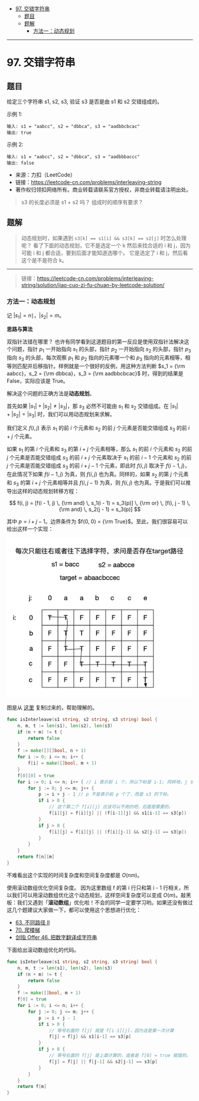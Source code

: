 - [97. 交错字符串](#97-交错字符串)
  - [题目](#题目)
  - [题解](#题解)
    - [方法一：动态规划](#方法一动态规划)

------------------------------

# 97. 交错字符串

## 题目

给定三个字符串 s1, s2, s3, 验证 s3 是否是由 s1 和 s2 交错组成的。

示例 1:

```
输入: s1 = "aabcc", s2 = "dbbca", s3 = "aadbbcbcac"
输出: true
```

示例 2:

```
输入: s1 = "aabcc", s2 = "dbbca", s3 = "aadbbbaccc"
输出: false
```

- 来源：力扣（LeetCode）
- 链接：https://leetcode-cn.com/problems/interleaving-string
- 著作权归领扣网络所有。商业转载请联系官方授权，非商业转载请注明出处。

> s3 的长度必须是 s1 + s2 吗？
> 组成时的顺序有要求？


## 题解

> 动态规划时，如果遇到 `s3[k] == s1[i] && s3[k] == s2[j]` 时怎么处理呢？
> 看了下面的动态规划，它不是选定一个 k 然后来找合适的 i 和 j，因为可能 i 和 j 都合适，要到后面才能知道选哪个。
> 它是选定了 i 和 j，然后看这个是不是符合 k。

--------------------

> 链接：https://leetcode-cn.com/problems/interleaving-string/solution/jiao-cuo-zi-fu-chuan-by-leetcode-solution/

### 方法一：动态规划

记 $|s_1| = n$∣，$|s_2| = m$。

**思路与算法**

双指针法错在哪里？ 也许有同学看到这道题目的第一反应是使用双指针法解决这个问题，指针 $p_1$ 一开始指向 $s_1$ 的头部，指针 $p_2$ 一开始指向 $s_2$ 的头部，指针 $p_3$ ​指向 $s_3$​ 的头部，每次观察 $p_1$​ 和 $p_2$ 指向的元素哪一个和 $p_3$ 指向的元素相等，相等则匹配并后移指针。样例就是一个很好的反例，用这种方法判断 $s_1 = {\rm aabcc}，s_2 = {\rm dbbca}，s_3 = {\rm aadbbcbcac}$ 时，得到的结果是 False，实际应该是 True。

解决这个问题的正确方法是**动态规划**。 

首先如果 $|s_1| + |s_2| \neq |s_3|$，那 $s_3$ 必然不可能由 $s_1$ 和 $s_2$ 交错组成。在 $|s_1| + |s_2| = |s_3|$ 时，我们可以用动态规划来求解。

我们定义 $f(i, j)$ 表示 $s_1$ 的前 $i$ 个元素和 $s_2$ 的前 $j$ 个元素是否能交错组成 $s_3$ 的前 $i + j$ 个元素。

如果 $s_1$ 的第 $i$ 个元素和 $s_3$ 的第 $i + j$ 个元素相等，那么 $s_1$ 的前 $i$ 个元素和 $s_2$ 的前 $j$ 个元素是否能交错组成 $s_3$ 的前 $i + j$ 个元素取决于 $s_1$ 的前 $i - 1$ 个元素和 $s_2$ 的前 $j$ 个元素是否能交错组成 $s_3$ 的前 $i + j - 1$ 个元素，即此时 $f(i, j)$ 取决于 $f(i - 1, j)$，在此情况下如果 $f(i - 1, j)$ 为真，则 $f(i, j)$ 也为真。同样的，如果 $s_2$ 的第 $j$ 个元素和 $s_3$ 的第 $i + j$ 个元素相等并且 $f(i, j - 1)$ 为真，则 $f(i, j)$ 也为真。于是我们可以推导出这样的动态规划转移方程：

$$
f(i, j) = [f(i - 1, j) \, {\rm and} \, s_1(i - 1) = s_3(p)] \, {\rm or} \, [f(i, j - 1) \, {\rm and} \, s_2(j - 1) = s_3(p)]
$$

其中 $p = i + j - 1$。边界条件为 $f(0, 0) = {\rm True}$。至此，我们很容易可以给出这样一个实现：

![](assets/no_0097_interleaving_string1.png)

图是从 [这里](https://leetcode-cn.com/problems/interleaving-string/solution/lei-si-lu-jing-wen-ti-zhao-zhun-zhuang-tai-fang-ch/) 复制过来的，帮助理解的。

```go
func isInterleave(s1 string, s2 string, s3 string) bool {
    n, m, t := len(s1), len(s2), len(s3)
    if (n + m) != t {
        return false
    }
    f := make([][]bool, n + 1)
    for i := 0; i <= n; i++ {
        f[i] = make([]bool, m + 1)
    }
    f[0][0] = true
    for i := 0; i <= n; i++ { // i 表示前 i 个，所以下标是 i-1; 同样地，j 也是表示前 j 个。
        for j := 0; j <= m; j++ {
            p := i + j - 1 // p 不是表示前 p 个了，而是 s3 的下标。
            if i > 0 {
                // 这个第二个 f[i][j] 应该可以不用的吧，后面是需要的。
                f[i][j] = f[i][j] || (f[i-1][j] && s1[i-1] == s3[p])
            }
            if j > 0 {
                f[i][j] = f[i][j] || (f[i][j-1] && s2[j-1] == s3[p])
            }
        }
    }
    return f[n][m]
}
```

不难看出这个实现的时间复杂度和空间复杂度都是 $O(nm)$。

使用滚动数组优化空间复杂度。 因为这里数组 f 的第 i 行只和第 i - 1 行相关，所以我们可以用滚动数组优化这个动态规划，这样空间复杂度可以变成 $O(m)$。敲黑板：我们又遇到「**滚动数组**」优化啦！不会的同学一定要学习哟。如果还没有做过这几个题建议大家做一下，都可以使用这个思想进行优化：

- [63. 不同路径 II](https://leetcode-cn.com/problems/unique-paths-ii/)
- [70. 爬楼梯](https://leetcode-cn.com/problems/climbing-stairs/)
- [剑指 Offer 46. 把数字翻译成字符串](https://leetcode-cn.com/problems/ba-shu-zi-fan-yi-cheng-zi-fu-chuan-lcof/)

下面给出滚动数组优化的代码。

```go
func isInterleave(s1 string, s2 string, s3 string) bool {
    n, m, t := len(s1), len(s2), len(s3)
    if (n + m) != t {
        return false
    }
    f := make([]bool, m + 1)
    f[0] = true
    for i := 0; i <= n; i++ {
        for j := 0; j <= m; j++ {
            p := i + j - 1
            if i > 0 {
                // 等号右面的 f[j] 就是 f[i-1][j]，因为这是第一次计算
                f[j] = f[j] && s1[i-1] == s3[p]
            }
            if j > 0 {
                // 等号右面的 f[j] 是上面计算的，或者是 f[0] = true 赋值的。
                f[j] = f[j] || f[j-1] && s2[j-1] == s3[p]
            }
        }
    }
    return f[m]
}
```